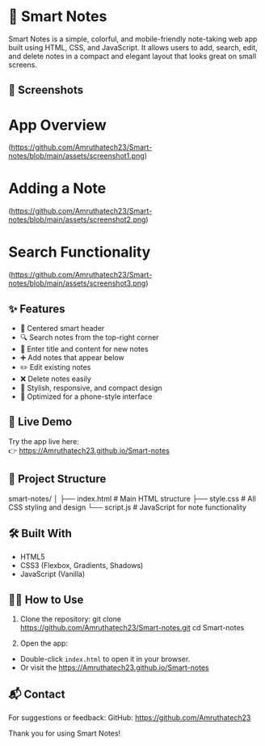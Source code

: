 # 📝 Smart Notes

Smart Notes is a simple, colorful, and mobile-friendly note-taking web app built using HTML, CSS, and JavaScript. 
It allows users to add, search, edit, and delete notes in a compact and elegant layout that looks great on small screens.

## 📸 Screenshots

# App Overview
(https://github.com/Amruthatech23/Smart-notes/blob/main/assets/screenshot1.png)

# Adding a Note
(https://github.com/Amruthatech23/Smart-notes/blob/main/assets/screenshot2.png)

# Search Functionality
(https://github.com/Amruthatech23/Smart-notes/blob/main/assets/screenshot3.png)

## ✨ Features

- 🧠 Centered smart header  
- 🔍 Search notes from the top-right corner  
- 📝 Enter title and content for new notes  
- ➕ Add notes that appear below  
- ✏️ Edit existing notes  
- ❌ Delete notes easily  
- 🎨 Stylish, responsive, and compact design  
- 📱 Optimized for a phone-style interface
  

## 🚀 Live Demo

Try the app live here:  
👉 https://Amruthatech23.github.io/Smart-notes  


## 📁 Project Structure

smart-notes/ │ ├── index.html # Main HTML structure
├── style.css # All CSS styling and design
└── script.js # JavaScript for note functionality


## 🛠️ Built With

- HTML5  
- CSS3 (Flexbox, Gradients, Shadows)  
- JavaScript (Vanilla)  


## 🧑‍💻 How to Use

1. Clone the repository:
git clone https://github.com/Amruthatech23/Smart-notes.git cd Smart-notes

2. Open the app:
- Double-click `index.html` to open it in your browser.
- Or visit the https://Amruthatech23.github.io/Smart-notes

## 📬 Contact
For suggestions or feedback:
GitHub: https://github.com/Amruthatech23

Thank you for using Smart Notes!



